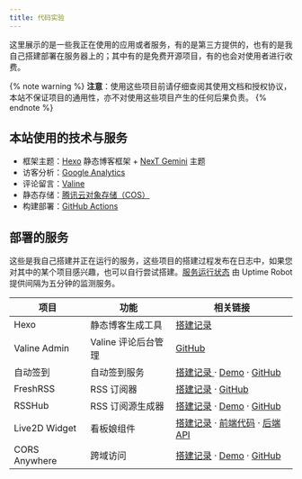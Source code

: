 ```yaml
---
title: 代码实验
---
```


这里展示的是一些我正在使用的应用或者服务，有的是第三方提供的，也有的是我自己搭建部署在服务器上的；其中有的是免费开源项目，有的也会对使用者进行收费。

{% note warning %} **注意**：使用这些项目前请仔细查阅其使用文档和授权协议，本站不保证项目的通用性，亦不对使用这些项目产生的任何后果负责。 {% endnote %}

## 本站使用的技术与服务

- 框架主题：[Hexo](https://hexo.io/) 静态博客框架 + [NexT Gemini](https://github.com/next-theme/hexo-theme-next) 主题
- 访客分析：[Google Analytics](https://analytics.google.com)
- 评论留言：[Valine](https://valine.js.org)
- 静态存储：[腾讯云对象存储（COS）](https://cloud.tencent.com/product/cos)
- 构建部署：[GitHub Actions](https://github.com/features/actions)

## 部署的服务

这些是我自己搭建并正在运行的服务，这些项目的搭建过程发布在日志中，如果您对其中的某个项目感兴趣，也可以自行尝试搭建。[服务运行状态](https://status.dlzhang.com) 由 Uptime Robot 提供间隔为五分钟的监测服务。

| 项目                | 功能                                   | 相关链接                                                     |
| ------------------- | -------------------------------------- | ------------------------------------------------------------ |
| Hexo                | 静态博客生成工具                       | [搭建记录](/overview/tags/Hexo/) |
| Valine Admin        | Valine 评论后台管理                    | [GitHub](https://github.com/DesertsP/Valine-Admin)           |
| 自动签到            | 自动签到服务                           | [搭建记录 ](/posts/49/)· [Demo](https://qiandao.today) · [GitHub](https://github.com/binux/qiandao) |
| FreshRSS            | RSS 订阅器                     | [搭建记录](/posts/48/) · [GitHub](https://github.com/FreshRSS/FreshRSS) |
| RSSHub              | RSS 订阅源生成器                       | [搭建记录](/posts/49/) · [Demo](https://docs.rsshub.app/) · [GitHub](https://github.com/DIYgod/RSSHub) |
| Live2D Widget       | 看板娘组件                             | [搭建记录](/posts/47/) · [前端代码](https://github.com/stevenjoezhang/live2d-widget) · [后端 API](https://github.com/fghrsh/live2d_api) |
| CORS Anywhere       | 跨域访问                           | [搭建记录](/posts/50/) · [Demo](https://cors-anywhere.herokuapp.com) · [GitHub](https://github.com/Rob--W/cors-anywhere) |

